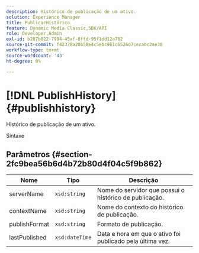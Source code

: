 ```yaml
---
description: Histórico de publicação de um ativo.
solution: Experience Manager
title: PublicarHistórico
feature: Dynamic Media Classic,SDK/API
role: Developer,Admin
exl-id: b287b822-7994-45af-8ffd-95f1dd12a782
source-git-commit: f42378a20b58e4c5ebc961c6526d7cecabc2ae38
workflow-type: tm+mt
source-wordcount: '43'
ht-degree: 0%

---
```


# [!DNL PublishHistory]{#publishhistory}

Histórico de publicação de um ativo.

Sintaxe

## Parâmetros {#section-2fc9bea56b6d4b72b80d4f04c5f9b862}

| Nome | Tipo | Descrição |
|---|---|---|
| serverName | `xsd:string` | Nome do servidor que possui o histórico de publicação. |
| contextName | `xsd:string` | Nome do contexto do histórico de publicação. |
| publishFormat | `xsd:string` | Formato de publicação. |
| lastPublished | `xsd:dateTime` | Data e hora em que o ativo foi publicado pela última vez. |
